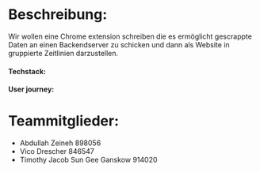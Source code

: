 <h1>Beschreibung:</h1>

Wir wollen eine Chrome extension schreiben die es ermöglicht gescrappte Daten an einen Backendserver zu schicken und dann als Website in gruppierte Zeitlinien darzustellen. 

<h4>Techstack:</h4>

<h4>User journey:</h4>


<h1>Teammitglieder:</h1>
<ul>
  <li>Abdullah Zeineh 898056</li>
  <li>Vico Drescher 846547</li>
  <li>Timothy Jacob Sun Gee Ganskow 914020</li>
</ul>

